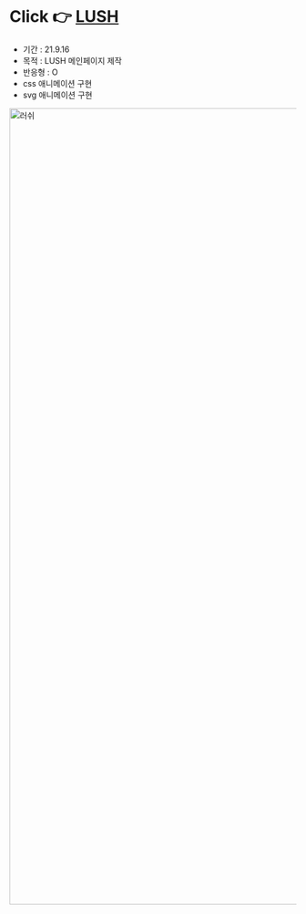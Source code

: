 # Click 👉 <a href ="https://awesomeyelim.github.io/LUSH/">LUSH</a>
- 기간 : 21.9.16
- 목적 : LUSH 메인페이지 제작
- 반응형 : O
- css 애니메이션 구현
- svg 애니메이션 구현
<img width="1398" alt="러쉬" src="https://user-images.githubusercontent.com/93499143/147194184-a5e6f79d-04df-47b5-95ef-e4dccb64d24a.png">
